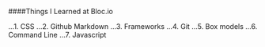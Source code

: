 ####Things I Learned at Bloc.io

...1. CSS
...2. Github Markdown
...3. Frameworks
...4. Git
...5. Box models
...6. Command Line
...7. Javascript
